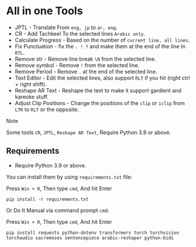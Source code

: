 # All in one Tools

- JPTL - Translate From `eng, jp` to `ar, eng`.
- CR - Add Tachkeel To the selected lines `Arabic only`.
- Calculate Progress - Based on the number of `current line, all lines`.
- Fix Punctuation - fix the `. ! ؟` and make them at the end of the line In `RTL`.
- Remove str - Remove line break `\N` from the selected line.
- Remove symbol - Remove `!` from the selected line.
- Remove Period - Remove `.` at the end of the selected line.
- Text Editor - Edit the selected lines, also support `RLT` if you hit (right ctrl + right shift).
- Reshape AR Text - Reshape the text to make it support gardient and kareoke stuff.
- Adjust Clip Positions - Change the positions of the `clip` or `iclip` from `LTR` to `RLT` or the opposite.

> [!NOTE]
> Some tools `CR`, `JPTL`, `Reshape AR Text`, Require Python 3.9 or above.

## Requirements

- Require Python 3.9 or above.

You can install them by using `requirements.txt` file:

Press `Win + R`, Then type `cmd`, And hit Enter
```
pip install -r requirements.txt
```
Or Do It Manual via command prompt `cmd`:

Press `Win + R`, Then type `cmd`, And hit Enter
```
pip install requests python-dotenv transformers torch torchvision torchaudio sacremoses sentencepiece arabic-reshaper python-bidi
```
